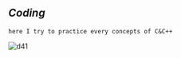 ## *Coding*
`````
here I try to practice every concepts of C&C++ 
``````


![d41](https://user-images.githubusercontent.com/39597756/51394283-437ad300-1b4f-11e9-9e2c-52b9fe5b0b7c.jpg)

